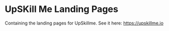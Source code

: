 # UpSKill Me Landing Pages
Containing the landing pages for UpSkillme. 
See it here: https://upskillme.io
